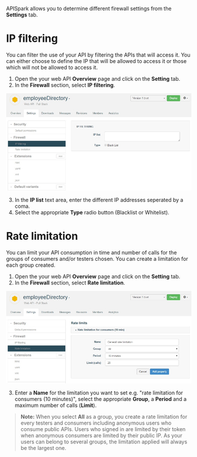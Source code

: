 APISpark allows you to determine different firewall settings from the **Settings** tab.

# IP filtering

You can filter the use of your API by filtering the APIs that will access it. You can either choose to define the IP that will be allowed to access it or those which will not be allowed to access it.

1. Open the your web API **Overview** page and click on the **Setting** tab.
2. In the **Firewall** section, select **IP filtering**.

  ![IP filtering](images/03.jpg "IP filtering")

3. In the **IP list** text area, enter the different IP addresses seperated by a coma.
4. Select the appropriate **Type** radio button (Blacklist or Whitelist).


# Rate limitation

You can limit your API consumption in time and number of calls for the groups of consumers and/or testers chosen. You can create a limitation for each group created.

1. Open the your web API **Overview** page and click on the **Setting** tab.
2. In the **Firewall** section, select **Rate limitation**.

  ![Rate limitation](images/05.jpg "Rate limitation")

3. Enter a **Name** for the limitation you want to set e.g. "rate limitation for consumers (10 minutes)", select the appropriate **Group**, a **Period** and a maximum number of calls (**Limit**).

>**Note:** When you select **All** as a group, you create a rate limitation for every testers and consumers including anonymous users who consume public APIs. Users who signed in are limited by their token when anonymous consumers are limited by their public IP.
>As your users can belong to several groups, the limitation applied will always be the largest one.
